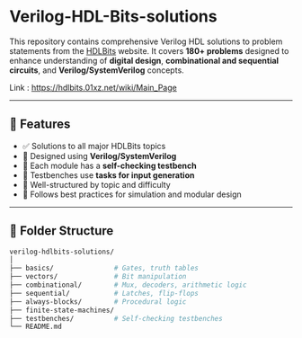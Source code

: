 # Verilog-HDL-Bits-solutions

This repository contains comprehensive Verilog HDL solutions to problem statements from the [HDLBits](https://hdlbits.01xz.net/wiki/Main_Page) website. It covers **180+ problems** designed to enhance understanding of **digital design**, **combinational and sequential circuits**, and **Verilog/SystemVerilog** concepts.

Link : https://hdlbits.01xz.net/wiki/Main_Page

---

## 🚀 Features

- ✅ Solutions to all major HDLBits topics  
- 🧠 Designed using **Verilog/SystemVerilog**  
- 🧪 Each module has a **self-checking testbench**  
- 🔄 Testbenches use **tasks for input generation**  
- 📂 Well-structured by topic and difficulty  
- 🎯 Follows best practices for simulation and modular design  

---

## 📂 Folder Structure

```bash
verilog-hdlbits-solutions/
│
├── basics/               # Gates, truth tables
├── vectors/              # Bit manipulation
├── combinational/        # Mux, decoders, arithmetic logic
├── sequential/           # Latches, flip-flops
├── always-blocks/        # Procedural logic
├── finite-state-machines/
├── testbenches/          # Self-checking testbenches
└── README.md
